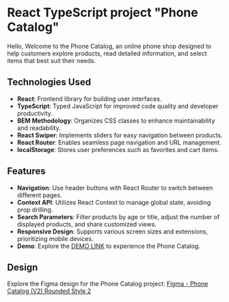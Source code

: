 # React TypeScript project "Phone Catalog"

Hello, Welcome to the Phone Catalog, 
an online phone shop designed to help customers explore products, read detailed information, and select items that best suit their needs.

## Technologies Used

- **React**: Frontend library for building user interfaces.
- **TypeScript**: Typed JavaScript for improved code quality and developer productivity.
- **BEM Methodology**: Organizes CSS classes to enhance maintainability and readability.
- **React Swiper**: Implements sliders for easy navigation between products.
- **React Router**: Enables seamless page navigation and URL management.
- **localStorage**: Stores user preferences such as favorites and cart items.



## Features
- **Navigation**: Use header buttons with React Router to switch between different pages.
- **Context API**: Utilizes React Context to manage global state, avoiding prop drilling.
- **Search Parameters**: Filter products by age or title, adjust the number of displayed products, and share customized views.
- **Responsive Design**: Supports various screen sizes and extensions, prioritizing mobile devices.
- **Demo**: Explore the [DEMO LINK](https://lmuias.github.io/phone-catalog/) to experience the Phone Catalog.

## Design

Explore the Figma design for the Phone Catalog project:
[Figma - Phone Catalog (V2) Rounded Style 2](https://www.figma.com/file/FRxncC4lfyhs6og1L6FGEU/Phone-catalog-(V2)-Rounded-Style-2?node-id=0%3A1)
